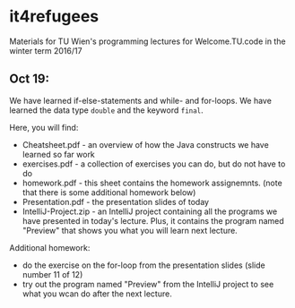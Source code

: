 # it4refugees

Materials for TU Wien's programming lectures for Welcome.TU.code in the winter term 2016/17

## Oct 19:
We have learned if-else-statements and while- and for-loops.
We have learned the data type <code>double</code> and the keyword <code>final</code>.

Here, you will find:
* Cheatsheet.pdf - an overview of how the Java constructs we have learned so far work
* exercises.pdf - a collection of exercises you can do, but do not have to do
* homework.pdf - this sheet contains the homework assignemnts. (note that there is some additional homework below)
* Presentation.pdf - the presentation slides of today
* IntelliJ-Project.zip - an IntelliJ project containing all the programs we have presented in today's lecture. Plus, it contains the program named "Preview" that shows you what you will learn next lecture.

Additional homework:
* do the exercise on the for-loop from the presentation slides (slide number 11 of 12)
* try out the program named "Preview" from the IntelliJ project to see what you wcan do after the next lecture.



